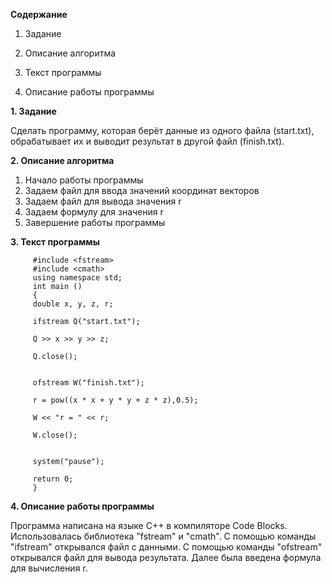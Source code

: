 __Содержание__

1. Задание

2. Описание алгоритма

3. Текст программы

4. Описание работы программы

 
 
  __1. Задание__

Сделать программу, которая берёт данные из одного файла (start.txt), обрабатывает их и выводит результат в другой файл (finish.txt).

 __2. Описание алгоритма__

1. Начало работы программы
2. Задаем файл для ввода значений координат векторов
3. Задаем файл для вывода значения r
4. Задаем формулу для значения r 
5. Завершение работы программы

 __3. Текст программы__
 
         #include <fstream>
         #include <cmath>
         using namespace std;
         int main ()
         {
         double x, y, z, r;

         ifstream Q("start.txt");

         Q >> x >> y >> z;

         Q.close();


         ofstream W("finish.txt");

         r = pow((x * x + y * y + z * z),0.5);

         W << "r = " << r;

         W.close();


         system("pause");

         return 0;
         }


__4. Описание работы программы__

Программа написана на языке C++ в компиляторе Code Blocks. Использовалась библиотека "fstream" и "cmath". C помощью команды "ifstream" открывался файл с данными. С помощью команды "ofstream" открывался файл для вывода результата. Далее была введена формула для вычисления r.

